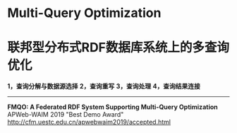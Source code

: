 # Multi-Query Optimization
# **联邦型分布式RDF数据库系统上的多查询优化**
**1，查询分解与数据源选择**
**2，查询重写**
**3，查询处理**
**4，查询结果连接**


---

**FMQO: A Federated RDF System Supporting Multi-Query Optimization**\
APWeb-WAIM 2019   "Best Demo Award"\
http://cfm.uestc.edu.cn/apwebwaim2019/accepted.html


